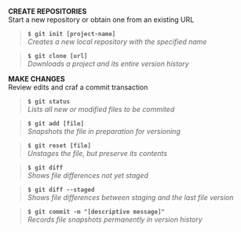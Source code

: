 
**CREATE REPOSITORIES**  
Start a new repository or obtain one from an existing URL

> **`$ git init [project-name]`**  
*Creates a new local repository with the specified name*

> **`$ git clone [url]`**  
*Downloads a project and its entire version history*

**MAKE CHANGES**  
Review edits and craf a commit transaction

> **`$ git status`**  
*Lists all new or modified files to be commited*

> **`$ git add [file]`**  
*Snapshots the file in preparation for versioning*

> **`$ git reset [file]`**  
*Unstages the file, but preserve its contents*

> **`$ git diff`**  
*Shows file differences not yet staged*

> **`$ git diff --staged`**  
*Shows file differences between staging and the last file version*

> **`$ git commit -m "[descriptive message]"`**  
*Records file snapshots permanently in version history*
